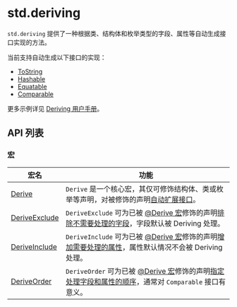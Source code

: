 
# std.deriving

`std.deriving` 提供了一种根据类、结构体和枚举类型的字段、属性等自动生成接口实现的方法。

当前支持自动生成以下接口的实现：

  * [ToString](https://docs.cangjie-lang.cn/docs/1.0.1/libs/std/core/core_package_api/core_package_interfaces.html#interface-tostring)
  * [Hashable](https://docs.cangjie-lang.cn/docs/1.0.1/libs/std/core/core_package_api/core_package_interfaces.html#interface-hashable)
  * [Equatable](https://docs.cangjie-lang.cn/docs/1.0.1/libs/std/core/core_package_api/core_package_interfaces.html#interface-equatablet)
  * [Comparable](https://docs.cangjie-lang.cn/docs/1.0.1/libs/std/core/core_package_api/core_package_interfaces.html#interface-comparablet)

更多示例详见 [Deriving 用户手册](./libs/std/deriving/deriving_samples/deriving_user_guide.md)。

## API 列表

### 宏

宏名| 功能  
---|---  
[Derive](https://docs.cangjie-lang.cn/docs/1.0.1/libs/std/deriving/deriving_package_api/deriving_package_macros.html#derive-%E5%AE%8F)| `Derive` 是一个核心宏，其仅可修饰结构体、类或枚举等声明，对被修饰的声明[自动扩展接口](./libs/std/deriving/deriving_samples/deriving_user_guide.md)。  
[DeriveExclude](https://docs.cangjie-lang.cn/docs/1.0.1/libs/std/deriving/deriving_package_api/deriving_package_macros.html#deriveexclude-%E5%AE%8F)| `DeriveExclude` 可为已被 [@Derive 宏](https://docs.cangjie-lang.cn/docs/1.0.1/libs/std/deriving/deriving_package_api/deriving_package_macros.html#derive-%E5%AE%8F)修饰的声明[排除不需要处理的字段](https://docs.cangjie-lang.cn/docs/1.0.1/libs/std/deriving/deriving_samples/deriving_user_guide.html#%E5%8C%85%E5%90%AB%E5%92%8C%E6%8E%92%E9%99%A4)，字段默认被 Deriving 处理。  
[DeriveInclude](https://docs.cangjie-lang.cn/docs/1.0.1/libs/std/deriving/deriving_package_api/deriving_package_macros.html#deriveinclude-%E5%AE%8F)| `DeriveInclude` 可为已被 [@Derive 宏](https://docs.cangjie-lang.cn/docs/1.0.1/libs/std/deriving/deriving_package_api/deriving_package_macros.html#derive-%E5%AE%8F)修饰的声明[增加需要处理的属性](https://docs.cangjie-lang.cn/docs/1.0.1/libs/std/deriving/deriving_samples/deriving_user_guide.html#%E5%8C%85%E5%90%AB%E5%92%8C%E6%8E%92%E9%99%A4)，属性默认情况不会被 Deriving 处理。  
[DeriveOrder](https://docs.cangjie-lang.cn/docs/1.0.1/libs/std/deriving/deriving_package_api/deriving_package_macros.html#deriveorder-%E5%AE%8F)| `DeriveOrder` 可为已被 [@Derive 宏](https://docs.cangjie-lang.cn/docs/1.0.1/libs/std/deriving/deriving_package_api/deriving_package_macros.html#derive-%E5%AE%8F)修饰的声明[指定处理字段和属性的顺序](https://docs.cangjie-lang.cn/docs/1.0.1/libs/std/deriving/deriving_samples/deriving_user_guide.html#%E5%8F%98%E6%9B%B4%E9%A1%BA%E5%BA%8F)，通常对 `Comparable` 接口有意义。